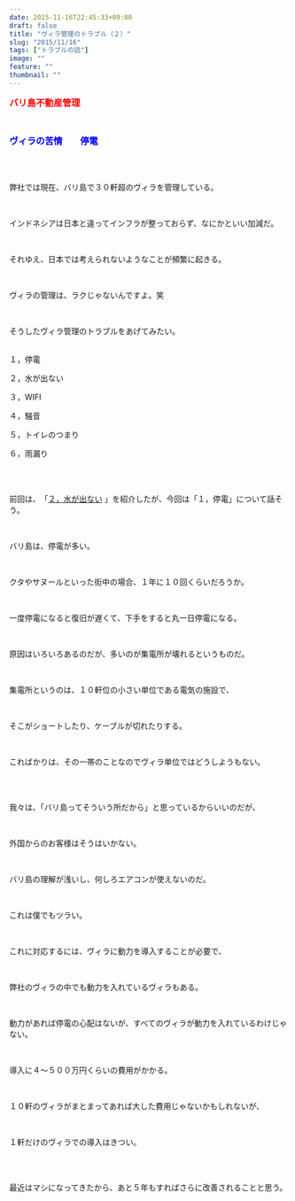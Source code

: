 ```yaml
---
date: 2015-11-16T22:45:33+09:00
draft: false
title: "ヴィラ管理のトラブル（２）"
slug: "2015/11/16"
tags: ["トラブルの話"]
image: ""
feature: ""
thumbnail: ""
---
```

<p><font color="#ff0000" size="3"><strong>バリ島不動産管理</strong></font></p><br/><p><font color="#0000ff" size="3"><strong>ヴィラの苦情　　停電</strong></font></p><br/><br/><p>弊社では現在、バリ島で３０軒超のヴィラを管理している。</p><br/><p>インドネシアは日本と違ってインフラが整っておらず、なにかといい加減だ。</p><br/><p>それゆえ、日本では考えられないようなことが頻繁に起きる。</p><br/><p>ヴィラの管理は、ラクじゃないんですよ。笑</p><br/><p>そうしたヴィラ管理のトラブルをあげてみたい。</p><p><br/>１，停電</p><p>２，水が出ない</p><p>３，WIFI</p><p>４，騒音</p><p>５，トイレのつまり</p><p>６，雨漏り</p><br/><p><br/>前回は、　「<a href="entry-12087608747.html" target="_blank">２，水が出ない</a> 」を紹介したが、今回は「１，停電」について話そう。</p><p><br/></p><p>バリ島は、停電が多い。</p><br/><p>クタやサヌールといった街中の場合、１年に１０回くらいだろうか。</p><br/><p>一度停電になると復旧が遅くて、下手をすると丸一日停電になる。</p><br/><p>原因はいろいろあるのだが、多いのが集電所が壊れるというものだ。</p><br/><p>集電所というのは、１０軒位の小さい単位である電気の施設で、</p><br/><p>そこがショートしたり、ケーブルが切れたりする。</p><br/><p>こればかりは、その一帯のことなのでヴィラ単位ではどうしようもない。</p><br/><br/><p>我々は、「バリ島ってそういう所だから」と思っているからいいのだが、</p><br/><p>外国からのお客様はそうはいかない。</p><br/><p>バリ島の理解が浅いし、何しろエアコンが使えないのだ。</p><br/><p>これは僕でもツラい。</p><br/><p>これに対応するには、ヴィラに動力を導入することが必要で、</p><br/><p>弊社のヴィラの中でも動力を入れているヴィラもある。</p><br/><p>動力があれば停電の心配はないが、すべてのヴィラが動力を入れているわけじゃない。</p><br/><p>導入に４～５００万円くらいの費用がかかる。</p><br/><p>１０軒のヴィラがまとまってあれば大した費用じゃないかもしれないが、</p><br/><p>１軒だけのヴィラでの導入はきつい。</p><br/><br/><p>最近はマシになってきたから、あと５年もすればさらに改善されることと思う。</p><br/><br/><br/><br/><br/>

